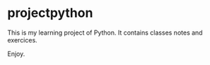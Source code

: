 ﻿# projectpython

This is my learning project of Python.
It contains classes notes and exercices.

Enjoy.
